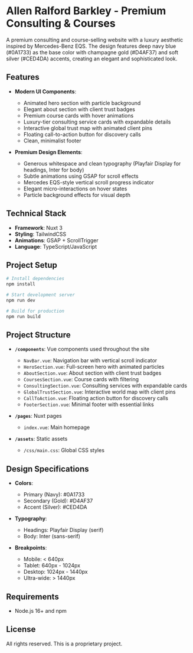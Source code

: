 # Allen Ralford Barkley - Premium Consulting & Courses

A premium consulting and course-selling website with a luxury aesthetic inspired by Mercedes-Benz EQS. The design features deep navy blue (#0A1733) as the base color with champagne gold (#D4AF37) and soft silver (#CED4DA) accents, creating an elegant and sophisticated look.

## Features

- **Modern UI Components**:
  - Animated hero section with particle background
  - Elegant about section with client trust badges
  - Premium course cards with hover animations
  - Luxury-tier consulting service cards with expandable details
  - Interactive global trust map with animated client pins
  - Floating call-to-action button for discovery calls
  - Clean, minimalist footer

- **Premium Design Elements**:
  - Generous whitespace and clean typography (Playfair Display for headings, Inter for body)
  - Subtle animations using GSAP for scroll effects
  - Mercedes EQS-style vertical scroll progress indicator
  - Elegant micro-interactions on hover states
  - Particle background effects for visual depth

## Technical Stack

- **Framework**: Nuxt 3
- **Styling**: TailwindCSS
- **Animations**: GSAP + ScrollTrigger
- **Language**: TypeScript/JavaScript

## Project Setup

```bash
# Install dependencies
npm install

# Start development server
npm run dev

# Build for production
npm run build
```

## Project Structure

- **`/components`**: Vue components used throughout the site
  - `NavBar.vue`: Navigation bar with vertical scroll indicator
  - `HeroSection.vue`: Full-screen hero with animated particles
  - `AboutSection.vue`: About section with client trust badges
  - `CoursesSection.vue`: Course cards with filtering
  - `ConsultingSection.vue`: Consulting services with expandable cards
  - `GlobalTrustSection.vue`: Interactive world map with client pins
  - `CallToAction.vue`: Floating action button for discovery calls
  - `FooterSection.vue`: Minimal footer with essential links

- **`/pages`**: Nuxt pages
  - `index.vue`: Main homepage

- **`/assets`**: Static assets
  - `/css/main.css`: Global CSS styles

## Design Specifications

- **Colors**:
  - Primary (Navy): #0A1733
  - Secondary (Gold): #D4AF37
  - Accent (Silver): #CED4DA

- **Typography**:
  - Headings: Playfair Display (serif)
  - Body: Inter (sans-serif)

- **Breakpoints**:
  - Mobile: < 640px
  - Tablet: 640px - 1024px
  - Desktop: 1024px - 1440px
  - Ultra-wide: > 1440px

## Requirements

- Node.js 16+ and npm

## License

All rights reserved. This is a proprietary project.
